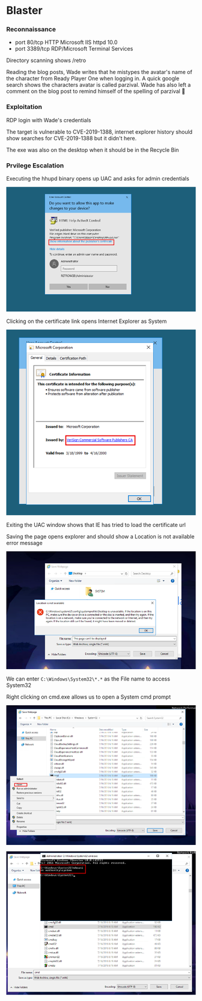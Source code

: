 # Blaster

### Reconnaissance

- port 80/tcp HTTP Microsoft IIS httpd 10.0
- port 3389/tcp RDP/Microsoft Terminal Services

Directory scanning shows /retro

Reading the blog posts, Wade writes that he mistypes the avatar's name of the character from Ready Player One
when logging in. A quick google search shows the characters avatar is called parzival. Wade has also left a 
comment on the blog post to remind himself of the spelling of parzival :facepalm:

### Exploitation

RDP login with Wade's credentials

The target is vulnerable to CVE-2019-1388, internet explorer history should show searches for CVE-2019-1388 
but it didn't here.

The exe was also on the desktop when it should be in the Recycle Bin

### Prvilege Escalation

Executing the hhupd binary opens up UAC and asks for admin credentials

![UAC](./pictures/uac-cert.png)

Clicking on the certificate link opens Internet Explorer as System

![Cert url](./pictures/cert-url.png)

Exiting the UAC window shows that IE has tried to load the certificate url

Saving the page opens explorer and should show a Location is not available error message

![Save page](./pictures/save-page.png)

We can enter `C:\Windows\System32\*.*` as the File name to access System32

Right clicking on cmd.exe allows us to open a System cmd prompt

![Open cmd](./pictures/open-cmd.png)

![System](./pictures/cmd-system.png)
